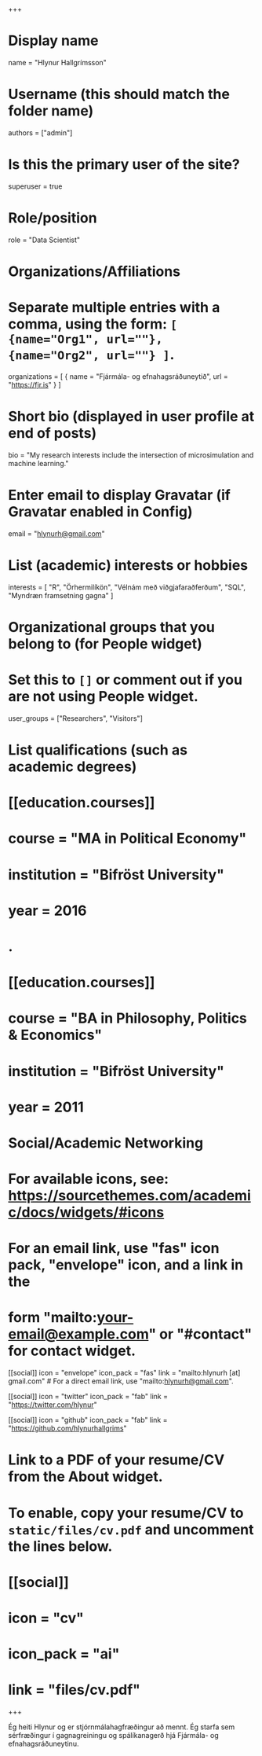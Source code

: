 +++
# Display name
name = "Hlynur Hallgrímsson"

# Username (this should match the folder name)
authors = ["admin"]

# Is this the primary user of the site?
superuser = true

# Role/position
role = "Data Scientist"

# Organizations/Affiliations
#   Separate multiple entries with a comma, using the form: `[ {name="Org1", url=""}, {name="Org2", url=""} ]`.
organizations = [ { name = "Fjármála- og efnahagsráðuneytið", url = "https://fjr.is" } ]

# Short bio (displayed in user profile at end of posts)
bio = "My research interests include the intersection of microsimulation and machine learning."

# Enter email to display Gravatar (if Gravatar enabled in Config)
email = "hlynurh@gmail.com"

# List (academic) interests or hobbies
interests = [
  "R",
  "Örhermilíkön",
  "Vélnám með viðgjafaraðferðum",
  "SQL",
  "Myndræn framsetning gagna"
]

# Organizational groups that you belong to (for People widget)
#   Set this to `[]` or comment out if you are not using People widget.
user_groups = ["Researchers", "Visitors"]

# List qualifications (such as academic degrees)
# [[education.courses]]
#   course = "MA in Political Economy"
#   institution = "Bifröst University"
#   year = 2016
# .
# [[education.courses]]
#   course = "BA in Philosophy, Politics & Economics"
#   institution = "Bifröst University"
#   year = 2011

# Social/Academic Networking
# For available icons, see: https://sourcethemes.com/academic/docs/widgets/#icons
#   For an email link, use "fas" icon pack, "envelope" icon, and a link in the
#   form "mailto:your-email@example.com" or "#contact" for contact widget.

[[social]]
  icon = "envelope"
  icon_pack = "fas"
  link = "mailto:hlynurh [at] gmail.com"  # For a direct email link, use "mailto:hlynurh@gmail.com".

[[social]]
  icon = "twitter"
  icon_pack = "fab"
  link = "https://twitter.com/hlynur"

[[social]]
  icon = "github"
  icon_pack = "fab"
  link = "https://github.com/hlynurhallgrims"

# Link to a PDF of your resume/CV from the About widget.
# To enable, copy your resume/CV to `static/files/cv.pdf` and uncomment the lines below.
# [[social]]
#   icon = "cv"
#   icon_pack = "ai"
#   link = "files/cv.pdf"

+++

Ég heiti Hlynur og er stjórnmálahagfræðingur að mennt. Ég starfa sem sérfræðingur í gagnagreiningu og spálíkanagerð hjá Fjármála- og efnahagsráðuneytinu.